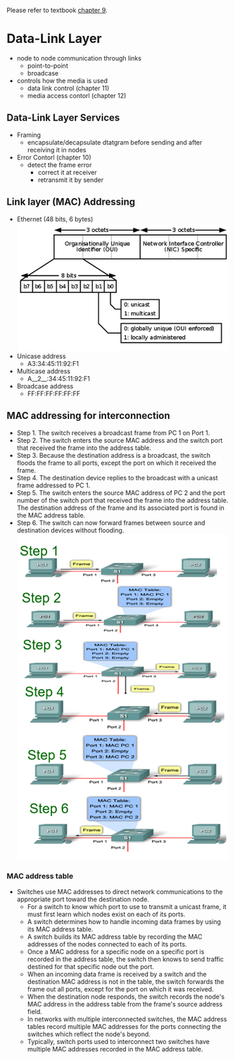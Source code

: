 Please refer to textbook [chapter 9](https://github.com/cnchenpu/data-comm/blob/master/ppt/Ch9-Forouzan.ppt).

# Data-Link Layer
- node to node communication through links
  - point-to-point
  - broadcase
- controls how the media is used  
  - data link control (chapter 11)
  - media access contorl (chapter 12)

## Data-Link Layer Services
- Framing
  - encapsulate/decapsulate dtatgram before sending and after receiving it in nodes
- Error Contorl (chapter 10)
  - detect the frame error
    - correct it at receiver
    - retransmit it by sender

## Link layer (MAC) Addressing
- Ethernet (48 bits, 6 bytes) <br>
![](fig/mac-address.png)
- Unicase address
  - A3:34:45:11:92:F1
- Multicase address
  - A__2__:34:45:11:92:F1
- Broadcase address
  - FF:FF:FF:FF:FF:FF

## MAC addressing for interconnection
- Step 1. The switch receives a broadcast frame from PC 1 on Port 1.
- Step 2. The switch enters the source MAC address and the switch port that received the frame into the address table.
- Step 3. Because the destination address is a broadcast, the switch floods the frame to all ports, except the port on which it received the frame.
- Step 4. The destination device replies to the broadcast with a unicast frame addressed to PC 1.
- Step 5. The switch enters the source MAC address of PC 2 and the port number of the switch port that received the frame into the address table. The destination address of the frame and its associated port is found in the MAC address table.
- Step 6. The switch can now forward frames between source and destination devices without flooding. <br>
![](fig/MAC-addressing.png)

### MAC address table
- Switches use MAC addresses to direct network communications to the appropriate port toward the destination node.
  - For a switch to know which port to use to transmit a unicast frame, it must first learn which nodes exist on each of its ports.
  - A switch determines how to handle incoming data frames by using its MAC address table. 
  - A switch builds its MAC address table by recording the MAC addresses of the nodes connected to each of its ports. 
  - Once a MAC address for a specific node on a specific port is recorded in the address table, the switch then knows to send traffic destined for that specific node out the port.
  - When an incoming data frame is received by a switch and the destination MAC address is not in the table, the switch forwards the frame out all ports, except for the port on which it was received. 
  - When the destination node responds, the switch records the node's MAC address in the address table from the frame's source address field. 
  - In networks with multiple interconnected switches, the MAC address tables record multiple MAC addresses for the ports connecting the switches which reflect the node's beyond. 
  - Typically, switch ports used to interconnect two switches have multiple MAC addresses recorded in the MAC address table.

